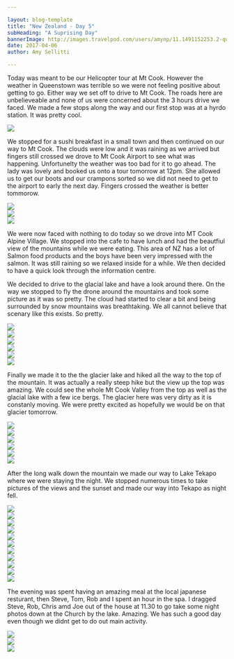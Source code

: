 ```yaml
---

layout: blog-template
title: "New Zealand - Day 5"
subHeading: "A Suprising Day"
bannerImage: http://images.travelpod.com/users/amynp/11.1491152253.2-queenstown.jpg
date: 2017-04-06
author: Amy Sellitti

---
```


Today was meant to be our Helicopter tour at Mt Cook.  However the weather in Queenstown was terrible so we were not feeling positive about getting to go. Either way we set off to drive to Mt Cook. The roads here are unbelieveable and none of us were concerned about the 3 hours drive we faced. We made a few stops along the way and our first stop was at a hyrdo station. It was pretty cool.

<div class="center-image"><img src="http://images.travelpod.com/users/amynp/11.1491511338.hydro-station.jpg" /></div>

We stopped for a sushi breakfast in a small town and then continued on our way to Mt Cook. The clouds were low and it was raining as we arrived but fingers still crossed we drove to Mt Cook Airport to see what was happening. Unfortunelty the weather was too bad for it to go ahead. The lady was lovely and booked us onto a tour tomorrow at 12pm. She allowed us to get our boots and our crampons sorted so we did not need to get to the airport to early the next day. Fingers crossed the weather is better tommorow. 

<div class="center-image"><img src="http://images.travelpod.com/users/amynp/11.1491511338.fitting-crampons.jpg" /></div>
<div class="center-image"><img src="http://images.travelpod.com/users/amynp/11.1491511338.shoes.jpg" /></div>
<div class="center-image"><img src="http://images.travelpod.com/users/amynp/11.1491511338.snow-mountains.jpg" /></div>

We were now faced with nothing to do today so we drove into MT Cook Alpine Village. We stopped into the cafe to have lunch and had the beautfiul view of the mountains while we were eating. This area of NZ has a lot of Salmon food products and the boys have been very impressed with the salmon. It was still raining so we relaxed inside for a while. We then decided to have a quick look through the information centre. 

We decided to drive to the glacial lake and have a look around there. On the way we stopped to fly the drone around the mountains and took some picture as it was so pretty. The cloud had started to clear a bit and being surrounded by snow mountains was breathtaking. We all cannot believe that scenary like this exists. So pretty.  

<div class="center-image"><img src="http://images.travelpod.com/users/amynp/11.1491511338.snow.jpg" /></div>
<div class="center-image"><img src="http://images.travelpod.com/users/amynp/11.1491511338.me-on-mt-cook-road.jpg" /></div>
<div class="center-image"><img src="http://images.travelpod.com/users/amynp/11.1491511338.rob.jpg" /></div>
<div class="center-image"><img src="http://images.travelpod.com/users/amynp/11.1491511338.snow-mountaub.jpg" /></div>
<div class="center-image"><img src="http://images.travelpod.com/users/amynp/11.1491511338.snow-mountaina.jpg" /></div>
<div class="center-image"><img src="http://images.travelpod.com/users/amynp/11.1491511338.driving-to-snow.jpg" /></div>

Finally we made it to the the glacier lake and hiked all the way to the top of the mountain. It was actually a really steep hike but the view up the top was amazing. We could see the whole Mt Cook Valley from the top as well as the glacial lake with a few ice bergs. The glacier here was very dirty as it is constanly moving. We were pretty excited as hopefully we would be on that glacier tomorrow.

<div class="center-image"><img src="http://images.travelpod.com/users/amynp/11.1491511338.me-at-glacier.jpg" /></div>
<div class="center-image"><img src="http://images.travelpod.com/users/amynp/11.1491511338.glacier-lake.jpg" /></div>
<div class="center-image"><img src="http://images.travelpod.com/users/amynp/11.1491511338.1-glacier-lake.jpg" /></div>
<div class="center-image"><img src="http://images.travelpod.com/users/amynp/11.1491511338.park.jpg" /></div>
<div class="center-image"><img src="http://images.travelpod.com/users/amynp/11.1491511338.top-of-mountain.jpg" /></div>
<div class="center-image"><img src="http://images.travelpod.com/users/amynp/11.1491511338.way-down.jpg" /></div>

After the long walk down the mountain we made our way to Lake Tekapo where we were staying the night. We stopped numerous times to take pictures of the views and the sunset and made our way into Tekapo as night fell. 

<div class="center-image"><img src="http://images.travelpod.com/users/amynp/11.1491511338.lake.jpg" /></div>
<div class="center-image"><img src="http://images.travelpod.com/users/amynp/11.1491511338.steve.jpg" /></div>
<div class="center-image"><img src="http://images.travelpod.com/users/amynp/11.1491511338.jucy-scenery.jpg" /></div>
<div class="center-image"><img src="http://images.travelpod.com/users/amynp/11.1491511338.sunset.jpg" /></div>
<div class="center-image"><img src="http://images.travelpod.com/users/amynp/11.1491511338.ummm.jpg" /></div>
<div class="center-image"><img src="http://images.travelpod.com/users/amynp/11.1491511338.1-sunset.jpg" /></div>
<div class="center-image"><img src="http://images.travelpod.com/users/amynp/11.1491511338.2-sunset.jpg" /></div>
<div class="center-image"><img src="http://images.travelpod.com/users/amynp/11.1491511338.3-sunset.jpg" /></div>
<div class="center-image"><img src="http://images.travelpod.com/users/amynp/11.1491511338.4-sunset.jpg" /></div>
<div class="center-image"><img src="http://images.travelpod.com/users/amynp/11.1491511338.hug.jpg" /></div>
<div class="center-image"><img src="http://images.travelpod.com/users/amynp/11.1491511338.sunset-ram.jpg" /></div>

The evening was spent having an amazing meal at the local japanese resturant, then Steve, Tom, Rob and I spent an hour in the spa. I dragged Steve, Rob, Chris amd Joe out of the house at 11.30 to go take some night photos down at the Church by the lake. Amazing. We has such a good day even though we didnt get to do out main activity. 

<div class="center-image"><img src="http://images.travelpod.com/users/amynp/11.1491511338.stars.jpg" /></div>
<div class="center-image"><img src="http://images.travelpod.com/users/amynp/11.1491511338.2-stars.jpg" /></div>
<div class="center-image"><img src="http://images.travelpod.com/users/amynp/11.1491511338.1-stars.jpg" /></div>
